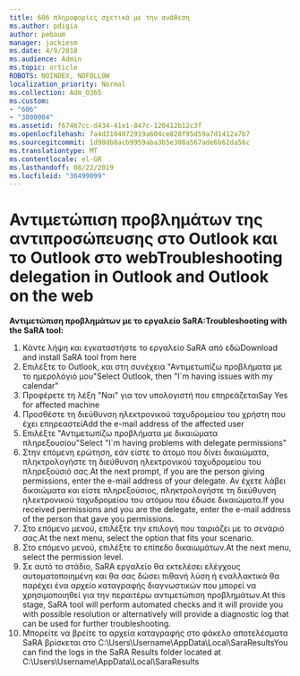 ```yaml
---
title: 606 πληροφορίες σχετικά με την ανάθεση
ms.author: pdigia
author: pebaum
manager: jackiesm
ms.date: 4/9/2018
ms.audience: Admin
ms.topic: article
ROBOTS: NOINDEX, NOFOLLOW
localization_priority: Normal
ms.collection: Adm_O365
ms.custom:
- "606"
- "3800004"
ms.assetid: f67467cc-d434-41e1-847c-120412b12c3f
ms.openlocfilehash: 7a4d3104072919a604ce828f95d59a7d1412a7b7
ms.sourcegitcommit: 1d98db8acb9959aba3b5e308a567ade6b62da56c
ms.translationtype: MT
ms.contentlocale: el-GR
ms.lasthandoff: 08/22/2019
ms.locfileid: "36499099"
---
```

# <a name="troubleshooting-delegation-in-outlook-and-outlook-on-the-web"></a><span data-ttu-id="6bdc9-102">Αντιμετώπιση προβλημάτων της αντιπροσώπευσης στο Outlook και το Outlook στο web</span><span class="sxs-lookup"><span data-stu-id="6bdc9-102">Troubleshooting delegation in Outlook and Outlook on the web</span></span>

<span data-ttu-id="6bdc9-103">**Αντιμετώπιση προβλημάτων με το εργαλείο SaRA:**</span><span class="sxs-lookup"><span data-stu-id="6bdc9-103">**Troubleshooting with the SaRA tool:**</span></span>

1. <span data-ttu-id="6bdc9-104">Κάντε λήψη και εγκαταστήστε το εργαλείο SaRA από εδώ</span><span class="sxs-lookup"><span data-stu-id="6bdc9-104">Download and install SaRA tool from here</span></span>
1. <span data-ttu-id="6bdc9-105">Επιλέξτε το Outlook, και στη συνέχεια "Αντιμετωπίζω προβλήματα με το ημερολόγιό μου"</span><span class="sxs-lookup"><span data-stu-id="6bdc9-105">Select Outlook, then "I\`m having issues with my calendar"</span></span>
1. <span data-ttu-id="6bdc9-106">Προφέρετε τη λέξη "Ναι" για τον υπολογιστή που επηρεάζεται</span><span class="sxs-lookup"><span data-stu-id="6bdc9-106">Say Yes for affected machine</span></span>
1. <span data-ttu-id="6bdc9-107">Προσθέστε τη διεύθυνση ηλεκτρονικού ταχυδρομείου του χρήστη που έχει επηρεαστεί</span><span class="sxs-lookup"><span data-stu-id="6bdc9-107">Add the e-mail address of the affected user</span></span>
1. <span data-ttu-id="6bdc9-108">Επιλέξτε "Αντιμετωπίζω προβλήματα με δικαιώματα πληρεξουσίου"</span><span class="sxs-lookup"><span data-stu-id="6bdc9-108">Select "I\`m having problems with delegate permissions"</span></span>
1. <span data-ttu-id="6bdc9-109">Στην επόμενη ερώτηση, εάν είστε το άτομο που δίνει δικαιώματα, πληκτρολογήστε τη διεύθυνση ηλεκτρονικού ταχυδρομείου του πληρεξούσιό σας.</span><span class="sxs-lookup"><span data-stu-id="6bdc9-109">At the next prompt, if you are the person giving permissions, enter the e-mail address of your delegate.</span></span> <span data-ttu-id="6bdc9-110">Αν έχετε λάβει δικαιώματα και είστε πληρεξούσιος, πληκτρολογήστε τη διεύθυνση ηλεκτρονικού ταχυδρομείου του ατόμου που έδωσε δικαιώματα.</span><span class="sxs-lookup"><span data-stu-id="6bdc9-110">If you received permissions and you are the delegate, enter the e-mail address of the person that gave you permissions.</span></span>
1. <span data-ttu-id="6bdc9-111">Στο επόμενο μενού, επιλέξτε την επιλογή που ταιριάζει με το σενάριό σας.</span><span class="sxs-lookup"><span data-stu-id="6bdc9-111">At the next menu, select the option that fits your scenario.</span></span>
1. <span data-ttu-id="6bdc9-112">Στο επόμενο μενού, επιλέξτε το επίπεδο δικαιωμάτων.</span><span class="sxs-lookup"><span data-stu-id="6bdc9-112">At the next menu, select the permission level.</span></span>
1. <span data-ttu-id="6bdc9-113">Σε αυτό το στάδιο, SaRA εργαλείο θα εκτελέσει ελέγχους αυτοματοποιημένη και θα σας δώσει πιθανή λύση ή εναλλακτικά θα παρέχει ένα αρχείο καταγραφής διαγνωστικών που μπορεί να χρησιμοποιηθεί για την περαιτέρω αντιμετώπιση προβλημάτων.</span><span class="sxs-lookup"><span data-stu-id="6bdc9-113">At this stage, SaRA tool will perform automated checks and it will provide you with possible resolution or alternatively will provide a diagnostic log that can be used for further troubleshooting.</span></span>
1. <span data-ttu-id="6bdc9-114">Μπορείτε να βρείτε τα αρχεία καταγραφής στο φάκελο αποτελέσματα SaRA βρίσκεται στο C:\Users\Username\AppData\Local\SaraResults</span><span class="sxs-lookup"><span data-stu-id="6bdc9-114">You can find the logs in the SaRA Results folder located at C:\Users\Username\AppData\Local\SaraResults</span></span>

